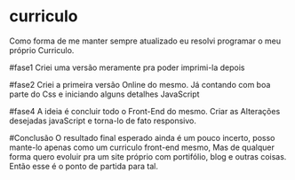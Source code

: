 # curriculo
Como forma de me manter sempre atualizado eu resolvi programar o meu próprio Curriculo. 

#fase1 
Criei uma versão meramente pra poder imprimi-la depois 

#fase2
Criei a primeira versão Online do mesmo. Já contando com boa parte do Css e iniciando alguns detalhes JavaScript

#fase4
A ideia é concluir todo o Front-End do mesmo. Criar as Alterações desejadas javaScript e torna-lo de fato responsivo.

#Conclusão
O resultado final esperado ainda é um pouco incerto, posso mante-lo apenas como um curriculo front-end mesmo, Mas de qualquer forma quero evoluir pra um site próprio com portifólio, blog e outras coisas. Então esse é o ponto de partida para tal. 
